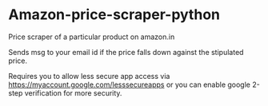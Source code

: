 # Amazon-price-scraper-python
Price scraper of a particular product on amazon.in


Sends msg to your email id if the price falls down against the stipulated price.


Requires you to allow less secure app access via https://myaccount.google.com/lesssecureapps or you can enable google 2-step verification for more security.
